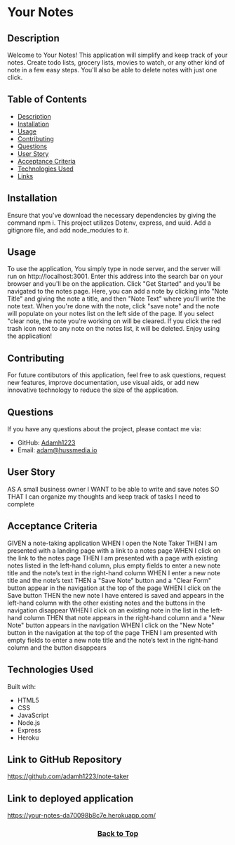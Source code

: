 # Your Notes

## Description

Welcome to Your Notes! This application will simplify and keep track of your notes. Create todo lists, grocery lists, movies to watch, or any other kind of note in a few easy steps. You'll also be able to delete notes with just one click.

## Table of Contents

- [Description](#description)
- [Installation](#installation)
- [Usage](#usage)
- [Contributing](#contributing)
- [Questions](#questions)
- [User Story](#user-story)
- [Acceptance Criteria](#acceptance-criteria)
- [Technologies Used](#technologies-used)
- [Links](#link-to-github-repository)

## Installation

Ensure that you've download the necessary dependencies by giving the command npm i. This project utilizes Dotenv, express, and uuid. Add a gitignore file, and add node_modules to it.

## Usage

To use the application, You simply type in node server, and the server will run on http://localhost:3001. Enter this address into the search bar on your browser and you'll be on the application. Click "Get Started" and you'll be navigated to the notes page. Here, you can add a note by clicking into "Note Title" and giving the note a title, and then "Note Text" where you'll write the note text. When you're done with the note, click "save note" and the note will populate on your notes list on the left side of the page. If you select "clear note, the note you're working on will be cleared. If you click the red trash icon next to any note on the notes list, it will be deleted. Enjoy using the application!

## Contributing

For future contibutors of this application, feel free to ask questions, request new features, improve documentation, use visual aids, or add new innovative technology to reduce the size of the application.

## Questions

If you have any questions about the project, please contact me via:

- GitHub: [Adamh1223](https://github.com/Adamh1223)
- Email: [adam@hussmedia.io](mailto:adam@hussmedia.io)

## User Story

AS A small business owner
I WANT to be able to write and save notes
SO THAT I can organize my thoughts and keep track of tasks I need to complete

## Acceptance Criteria

GIVEN a note-taking application
WHEN I open the Note Taker
THEN I am presented with a landing page with a link to a notes page
WHEN I click on the link to the notes page
THEN I am presented with a page with existing notes listed in the left-hand column, plus empty fields to enter a new note title and the note’s text in the right-hand column
WHEN I enter a new note title and the note’s text
THEN a "Save Note" button and a "Clear Form" button appear in the navigation at the top of the page
WHEN I click on the Save button
THEN the new note I have entered is saved and appears in the left-hand column with the other existing notes and the buttons in the navigation disappear
WHEN I click on an existing note in the list in the left-hand column
THEN that note appears in the right-hand column and a "New Note" button appears in the navigation
WHEN I click on the "New Note" button in the navigation at the top of the page
THEN I am presented with empty fields to enter a new note title and the note’s text in the right-hand column and the button disappears

## Technologies Used

Built with:

- HTML5
- CSS
- JavaScript
- Node.js
- Express
- Heroku

## Link to GitHub Repository

https://github.com/adamh1223/note-taker

## Link to deployed application

https://your-notes-da70098b8c7e.herokuapp.com/

### <p align="center">[Back to Top](#your-notes)</p>
